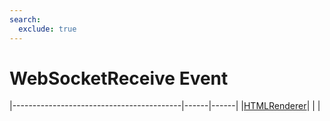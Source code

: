 ```yaml
---
search:
  exclude: true
---
```


<h1 class="heading"><span class="name">WebSocketReceive Event</span></h1>

|------------------------------------------|------|------|
|[HTMLRenderer](../objects/htmlrenderer.md)|&nbsp;|&nbsp;|
